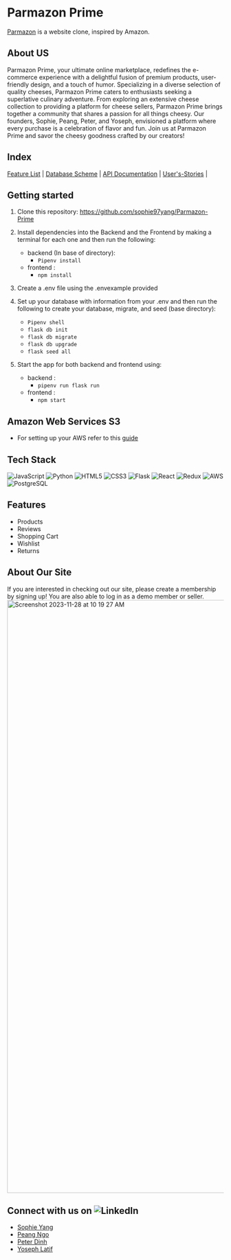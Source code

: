 # Parmazon Prime 

[Parmazon](https://parmazon-prime.onrender.com) is a website clone, inspired by Amazon. 

## About US
Parmazon Prime, your ultimate online marketplace, redefines the e-commerce experience with a delightful fusion of premium products, user-friendly design, and a touch of humor. Specializing in a diverse selection of quality cheeses, Parmazon Prime caters to enthusiasts seeking a superlative culinary adventure. From exploring an extensive cheese collection to providing a platform for cheese sellers, Parmazon Prime brings together a community that shares a passion for all things cheesy. Our founders, Sophie, Peang, Peter, and Yoseph, envisioned a platform where every purchase is a celebration of flavor and fun. Join us at Parmazon Prime and savor the cheesy goodness crafted by our creators!

## Index

[Feature List](https://github.com/sophie97yang/Parmazon-Prime/wiki/Features-List) | [Database Scheme](https://github.com/sophie97yang/Parmazon-Prime/wiki/Database-Schema) | [API Documentation](https://github.com/sophie97yang/Parmazon-Prime/wiki/API-Documentation) | [User's-Stories](https://github.com/sophie97yang/Parmazon-Prime/wiki/API-Documentation) | 


## Getting started

1. Clone this repository: https://github.com/sophie97yang/Parmazon-Prime
2. Install dependencies into the Backend and the Frontend by making a terminal for each one and then run the following:
   * backend (In base of directory):
       * ` Pipenv install `
   * frontend :
       * ` npm install `
3. Create a .env file using the .envexample provided

4. Set up your database with information from your .env and then run the following to create your database, migrate, and seed (base directory):
   * ` Pipenv shell `
   * ` flask db init `
   * ` flask db migrate `
   * ` flask db upgrade `
   * ` flask seed all `
5. Start the app for both backend and frontend using:
   * backend :
       * ` pipenv run flask run `
   * frontend :
       * ` npm start `
## Amazon Web Services S3
   * For setting up your AWS refer to this [guide](https://github.com/jdrichardsappacad/aws-s3-pern-demo)


## Tech Stack
  ![JavaScript](https://img.shields.io/badge/javascript-%23323330.svg?style=for-the-badge&logo=javascript&logoColor=%23F7DF1E)
  ![Python](https://img.shields.io/badge/python-3670A0?style=for-the-badge&logo=python&logoColor=ffdd54)
  ![HTML5](https://img.shields.io/badge/html5-%23E34F26.svg?style=for-the-badge&logo=html5&logoColor=white)
  ![CSS3](https://img.shields.io/badge/css3-%231572B6.svg?style=for-the-badge&logo=css3&logoColor=white)
  ![Flask](https://img.shields.io/badge/flask-%23000.svg?style=for-the-badge&logo=flask&logoColor=white)
  ![React](https://img.shields.io/badge/react-%2320232a.svg?style=for-the-badge&logo=react&logoColor=%2361DAFB)
  ![Redux](https://img.shields.io/badge/redux-%23593d88.svg?style=for-the-badge&logo=redux&logoColor=white)
  ![AWS](https://img.shields.io/badge/AWS-%23FF9900.svg?style=for-the-badge&logo=amazon-aws&logoColor=white)
  ![PostgreSQL](https://img.shields.io/badge/PostgreSQL-316192?style=for-the-badge&logo=postgresql&logoColor=white)

## Features 
- Products
- Reviews
- Shopping Cart
- Wishlist
- Returns

## About Our Site
If you are interested in checking out our site, please create a membership by signing up! You are also able to log in as a demo member or seller.
<img width="1381" alt="Screenshot 2023-11-28 at 10 19 27 AM" src="https://github.com/sophie97yang/Parmazon-Prime/assets/129304831/9356b862-15d4-462d-b534-27347e0ef2d1">

## Connect with us on ![LinkedIn](https://img.shields.io/badge/linkedin-%230077B5.svg?style=for-the-badge&logo=linkedin&logoColor=white)
  - [Sophie Yang](https://www.linkedin.com/in/sophie-yang-bb9758156/)
  - [Peang Ngo](https://www.linkedin.com/in/peang-ngo-840860112/)
  - [Peter Dinh](https://www.linkedin.com/in/peter-dinh-66f/)
  - [Yoseph Latif](https://www.linkedin.com/in/yoseph-latif/)
